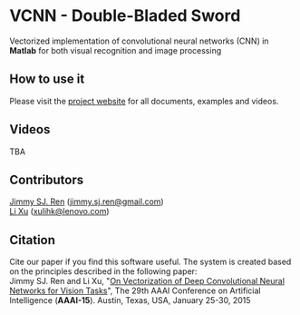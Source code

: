 # VCNN - Double-Bladed Sword
Vectorized implementation of convolutional neural networks (CNN) in <b>Matlab</b> for both visual recognition and image processing

## How to use it
Please visit the [project website](http://vcnn.deeplearning.cc) for all documents, examples and videos.

## Videos
TBA

## Contributors
[Jimmy SJ. Ren](http://www.jimmyren.com) (jimmy.sj.ren@gmail.com)<br>
[Li Xu](http://www.lxu.me) (xulihk@lenovo.com)

## Citation
Cite our paper if you find this software useful. The system is created based on the principles described in the following paper: <br>
Jimmy SJ. Ren and Li Xu, "[On Vectorization of Deep Convolutional Neural Networks for Vision Tasks](http://eportal.cityu.edu.hk/bbcswebdav/users/sjren2/~jimmy/papers/aaai_vcnn.pdf)", 
The 29th AAAI Conference on Artificial Intelligence (<b>AAAI-15</b>). Austin, Texas, USA, January 25-30, 2015



